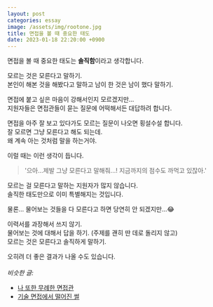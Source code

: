 ```yaml
---
layout: post
categories: essay
image: /assets/img/rootone.jpg
title: 면접을 볼 때 중요한 태도
date: 2023-01-18 22:20:00 +0900
---
```


면접을 볼 때 중요한 태도는 **솔직함**이라고 생각합니다.

모르는 것은 모른다고 말하기.  
본인이 해본 것을 해봤다고 말하고 남이 한 것은 남이 했다 말하기.

면접에 붙고 싶은 마음이 강해서인지 모르겠지만...  
지원자들은 면접관들이 묻는 질문에 어떡해서든 대답하려 합니다.  

면접을 아주 잘 보고 있다가도 모르는 질문이 나오면 횡설수설 합니다.  
잘 모르면 그냥 모른다고 해도 되는데.  
왜 계속 아는 것처럼 말을 하는거야.  

이럴 때는 이런 생각이 듭니다.  
>'으아...제발 그냥 모른다고 말해줘...! 지금까지의 점수도 까먹고 있잖아.'

모르는 걸 모른다고 말하는 지원자가 많지 않습니다.  
솔직한 태도만으로 이미 특별해지는 것입니다.

물론... 물어보는 것들을 다 모른다고 하면 당연히 안 되겠지만...😂

이력서를 과장해서 쓰지 않기.  
물어보는 것에 대해서 답을 하기. (주제를 괜히 딴 데로 돌리지 않고)  
모르는 것은 모른다고 솔직하게 말하기.

오히려 더 좋은 결과가 나올 수도 있습니다.
<br>
<br>
*비슷한 글:*
* [나 또한 무례한 면접관](/essay/2023/01/06/i-was-also-rude-interviewer.html)
* [기술 면접에서 떨어진 썰](/essay/2023/01/05/why-async.html)
